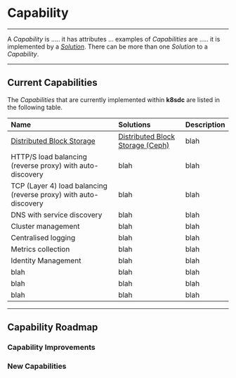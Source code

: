 # Capability
___

A *Capability* is ..... 
it has attributes ...
examples of *Capabilities* are ..... 
it is implemented by a [*Solution*](solution.md).
There can be more than one *Solution* to a *Capability*.
___


## Current Capabilities

The *Capabilities* that are currently implemented within **k8sdc** are listed in the following table.

| Name  | Solutions     | Description |
|:------|:--------------|:------------|
| [Distributed Block Storage](capabilities/distributed_block_storage.md) | [Distributed Block Storage (Ceph)](solutions/distributed_block_storage_ceph.md) | blah         |
| HTTP/S load balancing (reverse proxy) with auto-discovery | blah          | blah        |
| TCP (Layer 4) load balancing (reverse proxy) with auto-discovery | blah          | blah        |
| DNS with service discovery | blah          | blah        |
| Cluster management | blah          | blah        |
| Centralised logging | blah          | blah        |
| Metrics collection | blah          | blah        |
| Identity Management  | blah          | blah        |
| blah  | blah          | blah        |
| blah  | blah          | blah        |
| blah  | blah          | blah        |

___


## Capability Roadmap

### Capability Improvements


### New Capabilities






